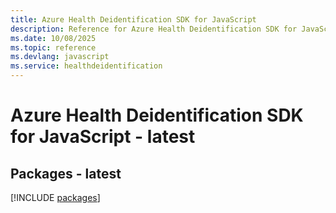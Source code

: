 ```yaml
---
title: Azure Health Deidentification SDK for JavaScript
description: Reference for Azure Health Deidentification SDK for JavaScript
ms.date: 10/08/2025
ms.topic: reference
ms.devlang: javascript
ms.service: healthdeidentification
---
```

# Azure Health Deidentification SDK for JavaScript - latest
## Packages - latest
[!INCLUDE [packages](health-deidentification-index.md)]
